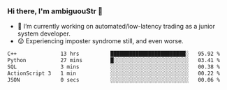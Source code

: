 ### Hi there, I'm ambiguouStr 👋

<!--
**ambiguoustexture/ambiguoustexture** is a ✨ _special_ ✨ repository because its `README.md` (this file) appears on your GitHub profile.

Here are some ideas to get you started:
-->
- 🔭 I’m currently working on automated/low-latency trading as a junior system developer.
- :worried: Experiencing imposter syndrome still, and even worse.

<!--START_SECTION:waka-->

```txt
C++              13 hrs          ████████████████████████░   95.92 %
Python           27 mins         █░░░░░░░░░░░░░░░░░░░░░░░░   03.41 %
SQL              3 mins          ░░░░░░░░░░░░░░░░░░░░░░░░░   00.38 %
ActionScript 3   1 min           ░░░░░░░░░░░░░░░░░░░░░░░░░   00.22 %
JSON             0 secs          ░░░░░░░░░░░░░░░░░░░░░░░░░   00.06 %
```

<!--END_SECTION:waka-->
